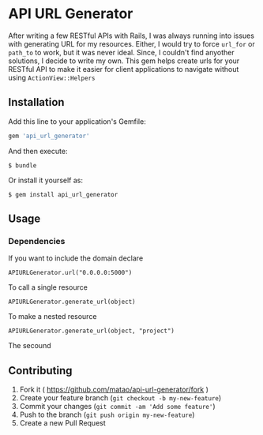 # API URL Generator

After writing a few RESTful APIs with Rails, I was always running into issues with generating URL for my resources. Either, I would try to force `url_for` or `path_to` to work, but it was never ideal. Since, I couldn't find anyother solutions, I decide to write my own. This gem helps create urls for your RESTful API to make it easier for client applications to navigate without using `ActionView::Helpers`

## Installation

Add this line to your application's Gemfile:

```ruby
gem 'api_url_generator'
```

And then execute:

    $ bundle

Or install it yourself as:

    $ gem install api_url_generator

## Usage

### Dependencies

If you want to include the domain declare

```
APIURLGenerator.url("0.0.0.0:5000")
```

To call a single resource

```
APIURLGenerator.generate_url(object)

```

To make a nested resource
```
APIURLGenerator.generate_url(object, "project")
```

The secound

## Contributing

1. Fork it ( https://github.com/matao/api-url-generator/fork )
2. Create your feature branch (`git checkout -b my-new-feature`)
3. Commit your changes (`git commit -am 'Add some feature'`)
4. Push to the branch (`git push origin my-new-feature`)
5. Create a new Pull Request
